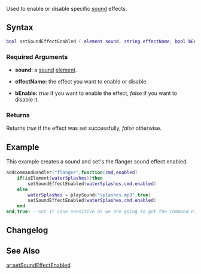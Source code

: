 Used to enable or disable specific [sound](/docs/sound.md "wikilink") effects.

Syntax
------

``` lua
bool setSoundEffectEnabled ( element sound, string effectName, bool bEnable )
```

### Required Arguments

-   **sound:** a [sound](/docs/sound.md "wikilink") [element](/docs/element.md "wikilink").
-   **effectName:** the effect you want to enable or disable

-   **bEnable:** *true* if you want to enable the effect, *false* if you want to disable it.

### Returns

Returns *true* if the effect was set successfully, *false* otherwise.

Example
-------

This example creates a sound and set's the flanger sound effect enabled.

``` lua
addCommandHandler("flanger",function(cmd,enabled)
    if(isElement(waterSplashes))then
        setSoundEffectEnabled(waterSplashes,cmd,enabled)
    else
        waterSplashes = playSound("splashes.mp3",true)
        setSoundEffectEnabled(waterSplashes,cmd,enabled)
    end
end,true) --set it case sensitive as we are going to get the command name and use it in the setSoundEffectEnabled
```

Changelog
---------

See Also
--------

[ar:setSoundEffectEnabled](/docs/ar-setsoundeffectenabled.md "wikilink")
